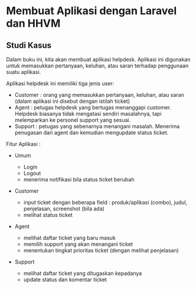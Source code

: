 # Membuat Aplikasi dengan Laravel dan HHVM #

## Studi Kasus ##

Dalam buku ini, kita akan membuat aplikasi helpdesk. Aplikasi ini digunakan
untuk memasukkan pertanyaan, keluhan, atau saran terhadap penggunaan suatu
aplikasi.

Aplikasi helpdesk ini memiliki tiga jenis user:

* Customer : orang yang memasukkan pertanyaan, keluhan, atau saran (dalam
aplikasi ini disebut dengan istilah ticket)
* Agent : petugas helpdesk yang bertugas menanggapi customer. Helpdesk biasanya
tidak mengatasi sendiri masalahnya, tapi melemparkan ke personel support yang
sesuai.
* Support : petugas yang sebenarnya menangani masalah. Menerima penugasan dari
agent dan kemudian mengupdate status ticket.


Fitur Aplikasi :

* Umum

    * Login
    * Logout
    * menerima notifikasi bila status ticket berubah

* Customer

    * input ticket dengan beberapa field : produk/aplikasi (combo), judul,
penjelasan, screenshot (bila ada)
    * melihat status ticket

* Agent

    * melihat daftar ticket yang baru masuk
    * memilih support yang akan menangani ticket
    * menentukan tingkat prioritas ticket (dengan melihat penjelasan)

* Support

    * melihat daftar ticket yang ditugaskan kepadanya
    * update status dan komentar ticket

